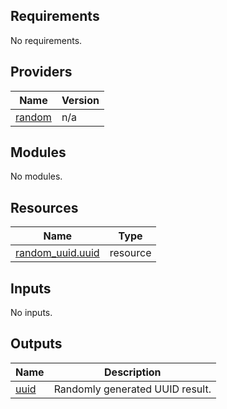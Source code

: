 ## Requirements

No requirements.

## Providers

| Name | Version |
|------|---------|
| <a name="provider_random"></a> [random](#provider\_random) | n/a |

## Modules

No modules.

## Resources

| Name | Type |
|------|------|
| [random_uuid.uuid](https://registry.terraform.io/providers/hashicorp/random/latest/docs/resources/uuid) | resource |

## Inputs

No inputs.

## Outputs

| Name | Description |
|------|-------------|
| <a name="output_uuid"></a> [uuid](#output\_uuid) | Randomly generated UUID result. |
